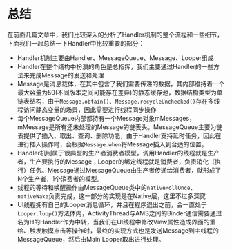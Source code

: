 # 总结

在前面几篇文章中，我们比较深入的分析了Handler机制的整个流程和一些细节，下面我们一起总结一下Handler中比较重要的部分：

* Handler机制主要由Handler、MessageQueue、Message、Looper组成
* Handler在整个结构中扮演的角色是总指挥，我们主要通过Handler的一些方法来完成Message的发送和处理
* Message是消息载体，在其中包含了我们需要传递的数据，其内部维持着一个最大容量为50\(不同版本之间可能存在差异\)的静态缓存池，数据结构类型为单链表结构，由于`Message.obtain()`、`Message.recycleUnchecked()`存在多线程访问静态变量的场景，因此需要进行线程同步操作
* 每个MessageQueue内部都持有一个Message对象mMessages，mMessage是所有还未处理的Message的链表头。MessageQueue主要为链表提供了插入、取出、查询、删除功能，由于Handler支持延时任务，因此在进行插入操作时，会根据`Message.when`将Message插入到合适的位置。
* Handler机制属于很典型的生产者消费者模型，调用Handler的线程就是生产者，生产要执行的Message；Looper的绑定线程就是消费者，负责消化（执行）任务。Message通过MessageQueue由生产者传递给消费者，就形成了N个生产者，1个消费者的模型。
* 线程的等待和唤醒操作由MessageQueue类中的`nativePollOnce`、`nativeWake`负责完成，这一部分的实现是在Native层，这里不过多深究
* UI线程拥有自己的Looper消息循环，并且在程序退出之前，会一直处于`Looper.loop()`方法体内，ActivityThread与AMS之间的Binder通信需要通过名为H的Handler作为中转，当我们在UI线程中修改View属性造成界面的重绘、触发触摸点击等操作时，最终的实现方式也是发送Message到主线程的MessageQueue，然后由Main Looper取出进行处理。

